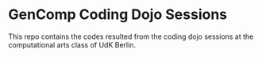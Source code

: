 # GenComp Coding Dojo Sessions

This repo contains the codes resulted from the coding dojo sessions at the computational arts class of UdK Berlin.
